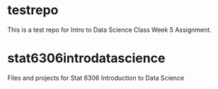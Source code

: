 # testrepo
This is a test repo for Intro to Data Science Class Week 5 Assignment.


# stat6306introdatascience
Files and projects for Stat 6306 Introduction to Data Science
